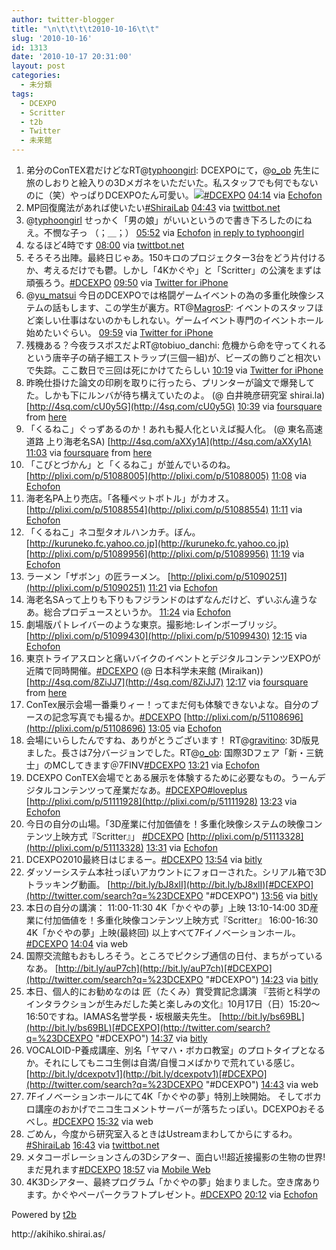 ```yaml
---
author: twitter-blogger
title: "\n\t\t\t\t2010-10-16\t\t"
slug: '2010-10-16'
id: 1313
date: '2010-10-17 20:31:00'
layout: post
categories:
  - 未分類
tags:
  - DCEXPO
  - Scritter
  - t2b
  - Twitter
  - 未来館
---
```


<div xmlns:georss="http://www.georss.org/georss">

1.  <span><span>弟分のConTEX君だけどなRT@[typhoongirl](http://twitter.com/typhoongirl "typhoongirl"): DCEXPOにて，@[o_ob](http://twitter.com/o_ob "o_ob") 先生に旅のしおりと絵入りの3Dメガネをいただいた。私スタッフでも何でもないのに（笑）やっぱりDCEXPOたん可愛い。[![](http://twitpic.com/show/thumb/2y3rtd)](http://twitpic.com/2y3rtd)[#DCEXPO](http://twitter.com/search?q=%23DCEXPO "#DCEXPO")</span> <span>[<span>04:14</span>](http://twitter.com/o_ob/status/27549102692) <span>via [Echofon](http://www.echofon.com/)</span></span></span>
2.  <span><span>MP回復魔法があれば使いたい[#ShiraiLab](http://twitter.com/search?q=%23ShiraiLab "#ShiraiLab")</span> <span>[<span>04:43</span>](http://twitter.com/o_ob/status/27551635142) <span>via [twittbot.net](http://twittbot.net/)</span></span></span>
3.  <span><span>@[typhoongirl](http://twitter.com/typhoongirl "typhoongirl") せっかく「男の娘」がいいというので書き下ろしたのにねえ。不憫な子っ （；＿；）</span> <span>[<span>05:52</span>](http://twitter.com/o_ob/status/27557675659) <span>via [Echofon](http://www.echofon.com/)</span> [in reply to typhoongirl](http://twitter.com/typhoongirl/status/27549350265)</span></span>
4.  <span><span>なるほど4時です</span> <span>[<span>08:00</span>](http://twitter.com/o_ob/status/27567091795) <span>via [twittbot.net](http://twittbot.net/)</span></span></span>
5.  <span><span>そろそろ出陣。最終日じゃあ。150キロのプロジェクター3台をどう片付けるか、考えるだけでも鬱。しかし「4Kかぐや」と「Scritter」の公演をまずは頑張ろう。[#DCEXPO](http://twitter.com/search?q=%23DCEXPO "#DCEXPO")</span> <span>[<span>09:50</span>](http://twitter.com/o_ob/status/27574194496) <span>via [Twitter for iPhone](http://twitter.com/)</span></span></span>
6.  <span><span>@[yu_matsui](http://twitter.com/yu_matsui "yu_matsui") 今日のDCEXPOでは格闘ゲームイベントの為の多重化映像システムの話もします、この学生が裏方。RT@[MagrosP](http://twitter.com/MagrosP "MagrosP"): イベントのスタッフほど楽しい仕事はないのかもしれない。ゲームイベント専門のイベントホール始めたいぐらい。</span> <span>[<span>09:59</span>](http://twitter.com/o_ob/status/27574782294) <span>via [Twitter for iPhone](http://twitter.com/)</span></span></span>
7.  <span><span>残機ある？今夜ラスボスだよRT@tobiuo_danchi: 危機から命を守ってくれるという唐辛子の硝子細工ストラップ(三個一組)が、ビーズの飾りごと相次いで失踪。ここ数日で三回は死にかけてたらしい</span> <span>[<span>10:19</span>](http://twitter.com/o_ob/status/27576017745) <span>via [Twitter for iPhone](http://twitter.com/)</span></span></span>
8.  <span><span>昨晩仕掛けた論文の印刷を取りに行ったら、プリンターが論文で爆発してた。しかも下にルンバが待ち構えていたのよ。 (@ 白井暁彦研究室 shirai.la) [http://4sq.com/cU0y5G](http://4sq.com/cU0y5G)</span> <span>[<span>10:39</span>](http://twitter.com/o_ob/status/27577219763) <span>via [foursquare](http://foursquare.com)</span> from [here<span></span>](http://maps.google.com/maps?q=35.4863235,139.3416822)</span></span>
9.  <span><span>「くるねこ」ぐっずあるのか！あれも擬人化といえば擬人化。 (@ 東名高速道路 上り海老名SA) [http://4sq.com/aXXy1A](http://4sq.com/aXXy1A)</span> <span>[<span>11:03</span>](http://twitter.com/o_ob/status/27578763360) <span>via [foursquare](http://foursquare.com)</span> from [here<span></span>](http://maps.google.com/maps?q=35.43182679,139.39947724)</span></span>
10.  <span><span>「こびとづかん」と「くるねこ」が並んでいるのね。 [http://plixi.com/p/51088005](http://plixi.com/p/51088005)</span> <span>[<span>11:08</span>](http://twitter.com/o_ob/status/27579076751) <span>via [Echofon](http://www.echofon.com/)</span></span></span>
11.  <span><span>海老名PA上り売店。「各種ペットボトル」がカオス。 [http://plixi.com/p/51088554](http://plixi.com/p/51088554)</span> <span>[<span>11:11</span>](http://twitter.com/o_ob/status/27579284207) <span>via [Echofon](http://www.echofon.com/)</span></span></span>
12.  <span><span>「くるねこ」ネコ型タオルハンカチ。ぼん。 [http://kuruneko.fc.yahoo.co.jp](http://kuruneko.fc.yahoo.co.jp) [http://plixi.com/p/51089956](http://plixi.com/p/51089956)</span> <span>[<span>11:19</span>](http://twitter.com/o_ob/status/27579794555) <span>via [Echofon](http://www.echofon.com/)</span></span></span>
13.  <span><span>ラーメン「ザボン」の匠ラーメン。 [http://plixi.com/p/51090251](http://plixi.com/p/51090251)</span> <span>[<span>11:21</span>](http://twitter.com/o_ob/status/27579916881) <span>via [Echofon](http://www.echofon.com/)</span></span></span>
14.  <span><span>海老名SAって上りも下りもフジランドのはずなんだけど、ずいぶん違うなあ。総合プロデュースというか。</span> <span>[<span>11:24</span>](http://twitter.com/o_ob/status/27580152119) <span>via [Echofon](http://www.echofon.com/)</span></span></span>
15.  <span><span>劇場版パトレイバーのような東京。撮影地:レインボーブリッジ。 [http://plixi.com/p/51099430](http://plixi.com/p/51099430)</span> <span>[<span>12:15</span>](http://twitter.com/o_ob/status/27583447285) <span>via [Echofon](http://www.echofon.com/)</span></span></span>
16.  <span><span>東京トライアスロンと痛いバイクのイベントとデジタルコンテンツEXPOが近隣で同時開催。[#DCEXPO](http://twitter.com/search?q=%23DCEXPO "#DCEXPO") (@ 日本科学未来館 (Miraikan)) [http://4sq.com/8ZiJJ7](http://4sq.com/8ZiJJ7)</span> <span>[<span>12:17</span>](http://twitter.com/o_ob/status/27583595201) <span>via [foursquare](http://foursquare.com)</span> from [here<span></span>](http://maps.google.com/maps?q=35.6193287,139.7765712)</span></span>
17.  <span><span>ConTex展示会場一番乗りィー！ってまだ何も体験できないよな。自分のブースの記念写真でも撮るか。[#DCEXPO](http://twitter.com/search?q=%23DCEXPO "#DCEXPO") [http://plixi.com/p/51108696](http://plixi.com/p/51108696)</span> <span>[<span>13:05</span>](http://twitter.com/o_ob/status/27586992223) <span>via [Echofon](http://www.echofon.com/)</span></span></span>
18.  <span><span>会場にいらしたんですね、ありがとうございます！ RT@[gravitino](http://twitter.com/gravitino "gravitino"): 3D版見ました。長さは7分バージョンでした。RT@[o_ob](http://twitter.com/o_ob "o_ob"): 国際3Dフェア「新・三銃士」のMCしてきます＠7FINV[#DCEXPO](http://twitter.com/search?q=%23DCEXPO "#DCEXPO")</span> <span>[<span>13:21</span>](http://twitter.com/o_ob/status/27588094226) <span>via [Echofon](http://www.echofon.com/)</span></span></span>
19.  <span><span>DCEXPO ConTEX会場でとある展示を体験するために必要なもの。うーんデジタルコンテンツって産業だなあ。[#DCEXPO](http://twitter.com/search?q=%23DCEXPO "#DCEXPO")[#loveplus](http://twitter.com/search?q=%23loveplus "#loveplus") [http://plixi.com/p/51111928](http://plixi.com/p/51111928)</span> <span>[<span>13:23</span>](http://twitter.com/o_ob/status/27588249577) <span>via [Echofon](http://www.echofon.com/)</span></span></span>
20.  <span><span>今日の自分の山場。「3D産業に付加価値を！多重化映像システムの映像コンテンツ上映方式『Scritter』」 [#DCEXPO](http://twitter.com/search?q=%23DCEXPO "#DCEXPO") [http://plixi.com/p/51113328](http://plixi.com/p/51113328)</span> <span>[<span>13:31</span>](http://twitter.com/o_ob/status/27588805856) <span>via [Echofon](http://www.echofon.com/)</span></span></span>
21.  <span><span>DCEXPO2010最終日はじまるー。[#DCEXPO](http://twitter.com/search?q=%23DCEXPO "#DCEXPO")</span> <span>[<span>13:54</span>](http://twitter.com/o_ob/status/27590488772) <span>via [bitly](http://bit.ly)</span></span></span>
22.  <span><span>ダッソーシステム本社っぽいアカウントにフォローされた。シリアル箱で3Dトラッキング動画。 [http://bit.ly/bJ8xlI](http://bit.ly/bJ8xlI)[#DCEXPO](http://twitter.com/search?q=%23DCEXPO "#DCEXPO")</span> <span>[<span>13:56</span>](http://twitter.com/o_ob/status/27590592462) <span>via [bitly](http://bit.ly)</span></span></span>
23.  <span><span>本日の自分の講演： 11:00-11:30 4K「かぐやの夢」上映 13:10-14:00 3D産業に付加価値を！多重化映像コンテンツ上映方式『Scritter』 16:00-16:30 4K「かぐやの夢」上映(最終回) 以上すべて7Fイノベーションホール。[#DCEXPO](http://twitter.com/search?q=%23DCEXPO "#DCEXPO")</span> <span>[<span>14:04</span>](http://twitter.com/o_ob/status/27591200009) <span>via web</span></span></span>
24.  <span><span>国際交流館もおもしろそう。ところでピクシブ通信の日付、まちがっているなあ。 [http://bit.ly/auP7ch](http://bit.ly/auP7ch)[#DCEXPO](http://twitter.com/search?q=%23DCEXPO "#DCEXPO")</span> <span>[<span>14:23</span>](http://twitter.com/o_ob/status/27592630179) <span>via [bitly](http://bit.ly)</span></span></span>
25.  <span><span>本日、個人的にお勧めなのは 匠（たくみ）賞受賞記念講演 『芸術と科学のインタラクションが生みだした美と楽しみの文化』10月17日（日）15:20～16:50ですね。IAMAS名誉学長・坂根厳夫先生。 [http://bit.ly/bs69BL](http://bit.ly/bs69BL)[#DCEXPO](http://twitter.com/search?q=%23DCEXPO "#DCEXPO")</span> <span>[<span>14:37</span>](http://twitter.com/o_ob/status/27593712376) <span>via [bitly](http://bit.ly)</span></span></span>
26.  <span><span>VOCALOID-P養成講座、別名「ヤマハ・ボカロ教室」のプロトタイプとなるか。それにしてもニコ生側は自満/自慢コメばかりで荒れている感じ。 [http://bit.ly/dcexpotv1](http://bit.ly/dcexpotv1)[#DCEXPO](http://twitter.com/search?q=%23DCEXPO "#DCEXPO")</span> <span>[<span>14:43</span>](http://twitter.com/o_ob/status/27594146462) <span>via web</span></span></span>
27.  <span><span>7Fイノベーションホールにて4K「かぐやの夢」特別上映開始。 そしてボカロ講座のおかげでニコ生コメントサーバーが落ちたっぽい。DCEXPOおそるべし。[#DCEXPO](http://twitter.com/search?q=%23DCEXPO "#DCEXPO")</span> <span>[<span>15:32</span>](http://twitter.com/o_ob/status/27597936790) <span>via web</span></span></span>
28.  <span><span>ごめん，今度から研究室入るときはUstreamまわしてからにするわ。[#ShiraiLab](http://twitter.com/search?q=%23ShiraiLab "#ShiraiLab")</span> <span>[<span>16:43</span>](http://twitter.com/o_ob/status/27603320062) <span>via [twittbot.net](http://twittbot.net/)</span></span></span>
29.  <span><span>メタコーポレーションさんの3Dシアター、面白い!!超近接撮影の生物の世界! まだ見れます[#DCEXPO](http://twitter.com/search?q=%23DCEXPO "#DCEXPO")</span> <span>[<span>18:57</span>](http://twitter.com/o_ob/status/27612125128) <span>via [Mobile Web](http://mobile.twitter.com)</span></span></span>
30.  <span><span>4K3Dシアター、最終プログラム「かぐやの夢」始まりました。空き席あります。かぐやペーパークラフトプレゼント。[#DCEXPO](http://twitter.com/search?q=%23DCEXPO "#DCEXPO")</span> <span>[<span>20:12</span>](http://twitter.com/o_ob/status/27616156780) <span>via [Echofon](http://www.echofon.com/)</span></span></span>

</div>

Powered by [t2b](http://t2b.utilz.jp/)

<div>http://akihiko.shirai.as/</div>